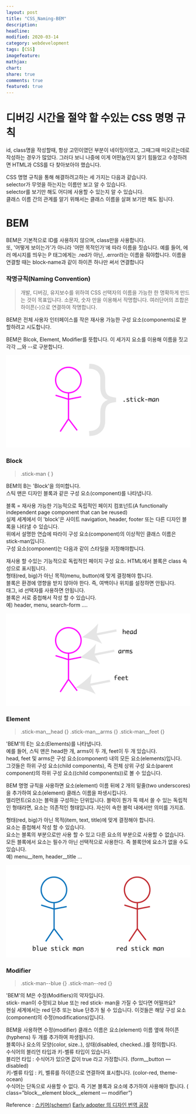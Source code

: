 ```yaml
---
layout: post
title: "CSS_Naming-BEM"
description:
headline:
modified: 2020-03-14
category: webdevelopment
tags: [CSS]
imagefeature:
mathjax:
chart:
share: true
comments: true
featured: true
---
```


# 디버깅 시간을 절약 할 수있는 CSS 명명 규칙

id, class명을 작성할때, 항상 고민이였던 부분이 네이밍이였고, 그때그때 떠오르는데로 작성하는 경우가 많았다. 그러다 보니 나중에 이게 어떤놈인지 알기 힘들었고 수정하려면 HTML과 CSS를 다 찾아보아야 했습니다.

CSS 명명 규칙을 통해 해결하려고하는 세 가지는 다음과 같습니다.  
selector가 무엇을 하는지는 이름만 보고 알 수 있습니다.   
selector를 보기만 해도 어디에 사용할 수 있는지 알 수 있습니다.  
클래스 이름 간의 관계를 알기 위해서는 클래스 이름을 살펴 보기만 해도 됩니다.  

# BEM

BEM은 기본적으로 ID를 사용하지 않으며, class만을 사용합니다.  
또, '어떻게 보이는가'가 아니라 '어떤 목적인가'에 따라 이름을 짓습니다. 예를 들어, 에러 메시지를 띄우는 P 태그에게는 .red가 아닌, .error라는 이름을 줘야합니다.
이름을 연결할 때는 block-name과 같이 하이픈 하나만 써서 연결합니다

### 작명규칙(Naming Convention)

>개발, 디버깅, 유지보수를 위하여 CSS 선택자의 이름을 가능한 한 명확하게 만드는 것이 목표입니다.
>소문자, 숫자 만을 이용해서 작명합니다.
>여러단어의 조합은 하이픈(-)으로 연결하여 작명합니다.

BEM은 전체 사용자 인터페이스를 작은 재사용 가능한 구성 요소(components)로 분할하려고 시도합니다.

BEM은 <span class="orange">Blcok</span>, <span class="orange">Element</span>, <span class="orange">Modifier</span>를 뜻합니다. 이 세가지 요소를 이용해 이름을 짓고 각각 __와 --로 구분합니다. 



![image](https://github.com/lsh58/lsh58.github.io/blob/master/images/post/03.png?raw=true)

### Block

> .stick-man { }

BEM의 B는 'Block'을 의미합니다.  
스틱 맨은 디자인 블록과 같은 구성 요소(component)를 나타냅니다.

블록 = 재사용 가능한 기능적으로 독립적인 페이지 컴포넌트(A functionally independent page component that can be reused)  
실제 세계에서 이 'block'은 사이트 navigation, header, footer 또는 다른 디자인 블록을 나타낼 수 있습니다.  
위에서 설명한 연습에 따라이 구성 요소(component)의 이상적인 클래스 이름은 stick-man입니다.  
구성 요소(component)는 다음과 같이 스타일을 지정해야합니다.  

재사용 할 수있는 기능적으로 독립적인 페이지 구성 요소. HTML에서 블록은 class 속성으로 표시됩니다.  
형태(red, big)가 아닌 목적(menu, button)에 맞게 결정해야 합니다.  
블록은 환경에 영향을 받지 않아야 한다. 즉, 여백이나 위치를 설정하면 안됩니다.  
태그, id 선택자를 사용하면 안됩니다.  
블록은 서로 중첩해서 작성 할 수 있습니다.  
예) header, menu, search-form ….



![image](https://github.com/lsh58/lsh58.github.io/blob/master/images/post/04.png?raw=true)

### Element

>.stick-man__head {}
>.stick-man__arms {}
>.stick-man__feet {}

'BEM'의 E는 요소(Elements)를 나타냅니다.  
예를 들어, 스틱 맨은 head한 개, arms이 두 개, feet이 두 개 있습니다.  
head, feet 및 arms은 구성 요소(component) 내의 모든 요소(elements)입니다.  
그것들은 하위 구성 요소(child components), 즉 전체 상위 구성 요소(parent component)의 하위 구성 요소((child components))로 볼 수 있습니다.  

BEM 명명 규칙을 사용하면 요소(element) 이름 뒤에 2 개의 밑줄(two underscores)을 추가하여 요소(element) 클래스 이름을 파생시킵니다.  
엘리먼트(요소)는 블럭을 구성하는 단위입니다. 블럭이 뭔가 뚝 떼서 쓸 수 있는 독립적인 형태라면, 요소는 의존적인 형태입니다. 자신이 속한 블럭 내에서만 의미를 가지죠.  

형태(red, big)가 아닌 목적(item, text, title)에 맞게 결정해야 합니다.  
요소는 중첩해서 작성 할 수 있습니다.  
요소는 블록의 부분으로만 사용 할 수 있고 다른 요소의 부분으로 사용할 수 없습니다.  
모든 블록에서 요소는 필수가 아닌 선택적으로 사용한다. 즉 블록안에 요소가 없을 수도 있습니다.  
예) menu__item, header__title …

![image](https://github.com/lsh58/lsh58.github.io/blob/master/images/post/05.png?raw=true)

### Modifier

>.stick-man--blue {}
>.stick-man--red {}

'BEM'의 M은 수정(Modifiers)의 약자입니다.  
stick- man이 수정되고 blue 또는 red stick- man을 가질 수 있다면 어떨까요?  
현실 세계에서는 red 단추 또는 blue 단추가 될 수 있습니다. 이것들은 해당 구성 요소(component)의 수정(modifications)입니다.  

BEM을 사용하면 수정(modifier) 클래스 이름은 요소(element) 이름 옆에 하이픈(hyphens) 두 개를 추가하여 파생됩니다.  
블록이나 요소의 모양(color, size..), 상태(disabled, checked..)를 정의합니다.  
수식어의 블리언 타입과 키-벨류 타입이 있습니다.  
블리언 타입 : 수식어가 있으면 값이 true 라고 가정합니다. (form__button — disabled)  
키-벨류 타입 : 키, 벨류를 하이픈으로 연결하여 표시합니다. (color-red, theme-ocean)  
수식어는 단독으로 사용할 수 없다. 즉 기본 블록과 요소에 추가하여 사용해야 합니다. ( class=”block__element block__element — modifier”)






Reference : [스키머(schemr)](https://medium.com/witinweb/css-%EB%B0%A9%EB%B2%95%EB%A1%A0-1-bem-block-element-modifier-1c03034e65a1)
[Early adopter 의 디자인 번역 공장](https://www.vobour.com/-css-%EB%94%94%EB%B2%84%EA%B9%85-%EC%8B%9C%EA%B0%84%EC%9D%84-%EC%A0%88%EC%95%BD-%ED%95%A0-%EC%88%98%EC%9E%88%EB%8A%94-css-%EB%AA%85%EB%AA%85-%EA%B7%9C%EC%B9%99)